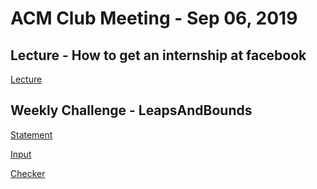 ACM Club Meeting - Sep 06, 2019
===

Lecture - How to get an internship at facebook
---
[Lecture](InternshipAtFacebook.pdf)

Weekly Challenge - LeapsAndBounds
---

[Statement](Leaps&Bounds.pptx)

[Input](LeapsAndBoundsInput)

[Checker](https://forms.gle/mbH6aJxX5e3crr1B8)
